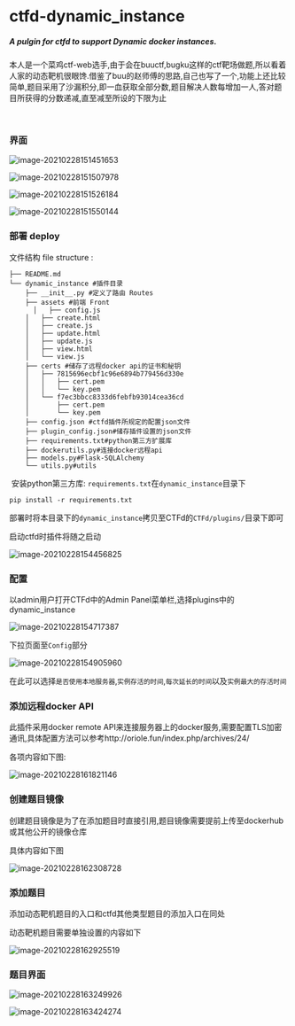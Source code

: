 # ctfd-dynamic_instance
#####          A pulgin for ctfd to support Dynamic docker instances. 

​		本人是一个菜鸡ctf-web选手,由于会在buuctf,bugku这样的ctf靶场做题,所以看着人家的动态靶机很眼馋.借鉴了buu的赵师傅的思路,自己也写了一个,功能上还比较简单,题目采用了沙漏积分,即一血获取全部分数,题目解决人数每增加一人,答对题目所获得的分数递减,直至减至所设的下限为止

​	

### 界面

![image-20210228151451653](https://tva1.sinaimg.cn/large/e6c9d24ely1go3etl77quj21h90u0tg7.jpg)

![image-20210228151507978](https://tva1.sinaimg.cn/large/e6c9d24ely1go3euoths0j21kz0u0af0.jpg)

![image-20210228151526184](https://tva1.sinaimg.cn/large/e6c9d24ely1go3eurmm4lj21kr0u0799.jpg)

![image-20210228151550144](https://tva1.sinaimg.cn/large/e6c9d24ely1go3ev62nm1j21pd0u0di2.jpg)

### 部署 deploy

文件结构 file structure :

```shell
├── README.md
└── dynamic_instance #插件目录
    ├── __init__.py #定义了路由 Routes
    ├── assets #前端 Front
 	  │   ├── config.js
    │   ├── create.html
    │   ├── create.js
    │   ├── update.html
    │   ├── update.js
    │   ├── view.html
    │   └── view.js
    ├── certs #储存了远程docker api的证书和秘钥
    │   ├── 7815696ecbf1c96e6894b779456d330e
    │   │   ├── cert.pem
    │   │   └── key.pem
    │   └── f7ec3bbcc8333d6febfb93014cea36cd
    │       ├── cert.pem
    │       └── key.pem
    ├── config.json #ctfd插件所规定的配置json文件
    ├── plugin_config.json#储存插件设置的json文件
    ├── requirements.txt#python第三方扩展库
    ├── dockerutils.py#连接docker远程api
    ├── models.py#Flask-SQLAlchemy 
    └── utils.py#utils
```

​	安装python第三方库: `requirements.txt`在`dynamic_instance`目录下

```shell
pip install -r requirements.txt
```

​	部署时将本目录下的`dynamic_instance`拷贝至CTFd的`CTFd/plugins/`目录下即可

启动ctfd时插件将随之启动

![image-20210228154456825](https://tva1.sinaimg.cn/large/e6c9d24ely1go3evak4mbj21n10u07wj.jpg)



### 配置

以admin用户打开CTFd中的Admin Panel菜单栏,选择plugins中的dynamic_instance

![image-20210228154717387](https://tva1.sinaimg.cn/large/008eGmZEly1go7zevb2abj31ks07wmy8.jpg)

下拉页面至`Config`部分

![image-20210228154905960](https://tva1.sinaimg.cn/large/e6c9d24ely1go3evc3x6dj21ql0u0aeb.jpg)

在此可以选择`是否使用本地服务器`,`实例存活的时间`,`每次延长的时间`以及`实例最大的存活时间`

### 添加远程docker API

此插件采用docker remote API来连接服务器上的docker服务,需要配置TLS加密通讯,具体配置方法可以参考http://oriole.fun/index.php/archives/24/

各项内容如下图:

![image-20210228161821146](https://tva1.sinaimg.cn/large/e6c9d24ely1go3evfaimij21r20u0wjt.jpg)

### 创建题目镜像

创建题目镜像是为了在添加题目时直接引用,题目镜像需要提前上传至dockerhub或其他公开的镜像仓库

具体内容如下图

![image-20210228162308728](https://tva1.sinaimg.cn/large/e6c9d24ely1go3evjkpn0j21lb0u0gsm.jpg)



### 添加题目

添加动态靶机题目的入口和ctfd其他类型题目的添加入口在同处

动态靶机题目需要单独设置的内容如下

![image-20210228162925519](https://tva1.sinaimg.cn/large/e6c9d24ely1go3fuexzaoj21dc0u0wjo.jpg)

### 题目界面

![image-20210228163249926](https://tva1.sinaimg.cn/large/e6c9d24ely1go3evn7rg3j20ti0qs762.jpg)

![image-20210228163424274](https://tva1.sinaimg.cn/large/e6c9d24ely1go3evpzr87j20to136gpt.jpg)

